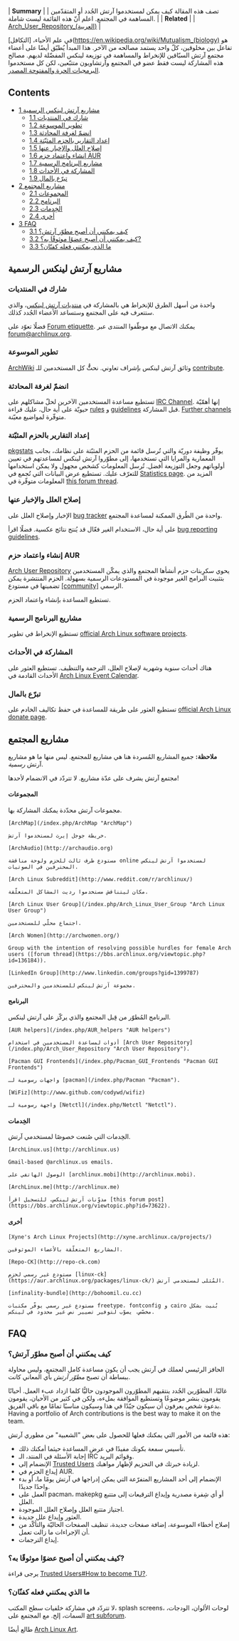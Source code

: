 | **Summary**  |
| تصف هذه المقالة كيف يمكن لمستخدموا آرتش الجُدد أو المتقدّمين المساهمة في المجتمع. اعلم أنّ هذه القائمة ليست شاملة. |
| **Related** |
| [Arch_User_Repository_(العربية)](/index.php/Arch_User_Repository_(%D8%A7%D9%84%D8%B9%D8%B1%D8%A8%D9%8A%D8%A9) "Arch User Repository (العربية)") |

في علم الأحياء، [التكافل](https://en.wikipedia.org/wiki/Mutualism_(biology) هو تفاعل بين مخلوقين، كلّ واحد يستمد مصالحه من الآخر. هذا المبدأ يُطبّق أيضًا على أعضاء مجتمع آرتش السبّاقين للإنخراط والمساهمة في توزيعة لينكس المفضّلة لديهم. مصالح هذه المشاركة ليست فقط عضو في المجتمع وآرتشاويون متتبّعين، لكن كل مستخدموا [البرمجيات الحرة والمفتوحة المصدر](https://en.wikipedia.org/wiki/Free_and_open_source_software "wikipedia:Free and open source software").

## Contents

*   [1 مشاريع آرتش لينكس الرسمية](#.D9.85.D8.B4.D8.A7.D8.B1.D9.8A.D8.B9_.D8.A2.D8.B1.D8.AA.D8.B4_.D9.84.D9.8A.D9.86.D9.83.D8.B3_.D8.A7.D9.84.D8.B1.D8.B3.D9.85.D9.8A.D8.A9)
    *   [1.1 شارك في المنتديات](#.D8.B4.D8.A7.D8.B1.D9.83_.D9.81.D9.8A_.D8.A7.D9.84.D9.85.D9.86.D8.AA.D8.AF.D9.8A.D8.A7.D8.AA)
    *   [1.2 تطوير الموسوعة](#.D8.AA.D8.B7.D9.88.D9.8A.D8.B1_.D8.A7.D9.84.D9.85.D9.88.D8.B3.D9.88.D8.B9.D8.A9)
    *   [1.3 انضمّ لغرفة المحادثة](#.D8.A7.D9.86.D8.B6.D9.85.D9.91_.D9.84.D8.BA.D8.B1.D9.81.D8.A9_.D8.A7.D9.84.D9.85.D8.AD.D8.A7.D8.AF.D8.AB.D8.A9)
    *   [1.4 إعداد التقارير بالحزم المثبّتة](#.D8.A5.D8.B9.D8.AF.D8.A7.D8.AF_.D8.A7.D9.84.D8.AA.D9.82.D8.A7.D8.B1.D9.8A.D8.B1_.D8.A8.D8.A7.D9.84.D8.AD.D8.B2.D9.85_.D8.A7.D9.84.D9.85.D8.AB.D8.A8.D9.91.D8.AA.D8.A9)
    *   [1.5 إصلاح العلل والإخبار عنها](#.D8.A5.D8.B5.D9.84.D8.A7.D8.AD_.D8.A7.D9.84.D8.B9.D9.84.D9.84_.D9.88.D8.A7.D9.84.D8.A5.D8.AE.D8.A8.D8.A7.D8.B1_.D8.B9.D9.86.D9.87.D8.A7)
    *   [1.6 إنشاء واعتماد حزم AUR](#.D8.A5.D9.86.D8.B4.D8.A7.D8.A1_.D9.88.D8.A7.D8.B9.D8.AA.D9.85.D8.A7.D8.AF_.D8.AD.D8.B2.D9.85_AUR)
    *   [1.7 مشاريع البرنامج الرسمية](#.D9.85.D8.B4.D8.A7.D8.B1.D9.8A.D8.B9_.D8.A7.D9.84.D8.A8.D8.B1.D9.86.D8.A7.D9.85.D8.AC_.D8.A7.D9.84.D8.B1.D8.B3.D9.85.D9.8A.D8.A9)
    *   [1.8 المشاركة في الأحداث](#.D8.A7.D9.84.D9.85.D8.B4.D8.A7.D8.B1.D9.83.D8.A9_.D9.81.D9.8A_.D8.A7.D9.84.D8.A3.D8.AD.D8.AF.D8.A7.D8.AB)
    *   [1.9 تبرّع بالمال](#.D8.AA.D8.A8.D8.B1.D9.91.D8.B9_.D8.A8.D8.A7.D9.84.D9.85.D8.A7.D9.84)
*   [2 مشاريع المجتمع](#.D9.85.D8.B4.D8.A7.D8.B1.D9.8A.D8.B9_.D8.A7.D9.84.D9.85.D8.AC.D8.AA.D9.85.D8.B9)
    *   [2.1 المجموعات](#.D8.A7.D9.84.D9.85.D8.AC.D9.85.D9.88.D8.B9.D8.A7.D8.AA)
    *   [2.2 البرنامج](#.D8.A7.D9.84.D8.A8.D8.B1.D9.86.D8.A7.D9.85.D8.AC)
    *   [2.3 الخِدمات](#.D8.A7.D9.84.D8.AE.D9.90.D8.AF.D9.85.D8.A7.D8.AA)
    *   [2.4 أخرى](#.D8.A3.D8.AE.D8.B1.D9.89)
*   [3 FAQ](#FAQ)
    *   [3.1 كيف يمكنني أن أصبح مطوّر آرتش؟](#.D9.83.D9.8A.D9.81_.D9.8A.D9.85.D9.83.D9.86.D9.86.D9.8A_.D8.A3.D9.86_.D8.A3.D8.B5.D8.A8.D8.AD_.D9.85.D8.B7.D9.88.D9.91.D8.B1_.D8.A2.D8.B1.D8.AA.D8.B4.D8.9F)
    *   [3.2 كيف يمكنني أن أصبح عضوًا موثوقًا به؟?](#.D9.83.D9.8A.D9.81_.D9.8A.D9.85.D9.83.D9.86.D9.86.D9.8A_.D8.A3.D9.86_.D8.A3.D8.B5.D8.A8.D8.AD_.D8.B9.D8.B6.D9.88.D9.8B.D8.A7_.D9.85.D9.88.D8.AB.D9.88.D9.82.D9.8B.D8.A7_.D8.A8.D9.87.D8.9F.3F)
    *   [3.3 ما الذي يمكنني فعله كفنّان؟](#.D9.85.D8.A7_.D8.A7.D9.84.D8.B0.D9.8A_.D9.8A.D9.85.D9.83.D9.86.D9.86.D9.8A_.D9.81.D8.B9.D9.84.D9.87_.D9.83.D9.81.D9.86.D9.91.D8.A7.D9.86.D8.9F)

## مشاريع آرتش لينكس الرسمية

### شارك في المنتديات

واحدة من أسهل الطرق للإنخراط هي بالمشاركة في [منتديات آرتش لينكس](https://bbs.archlinux.org/)، والذي ستتعرف فيه على المجتمع وستساعد الأعضاء الجُدد كذلك.

فضلًا تعوّد على [Forum etiquette](/index.php/Forum_etiquette "Forum etiquette"). يمكنك الاتصال مع موظّفوا المنتدى عبر [forum@archlinux.org](mailto:forum@archlinux.org).

### تطوير الموسوعة

[ArchWiki](/index.php/AboutWiki "AboutWiki") وثائق آرتش لينكس بإشراف تعاوني. نحثُُّ كل المستخدمين للـ [contribute](/index.php/ArchWiki:Contributing "ArchWiki:Contributing").

### انضمّ لغرفة المحادثة

تستطيع مساعدة المستخدمين الآخرين لحلّ مشاكلهم على [IRC Channel](/index.php/IRC_Channel "IRC Channel"). إنها أهمّيّة حيويّة على أية حال، عليك قراءة [rules](/index.php/IRC_Channel#.23archlinux_rules "IRC Channel") و [guidelines](/index.php/IRC_Channel#.23archlinux_guidelines "IRC Channel") قبل المشاركة. [Further channels](/index.php/IRC_channels "IRC channels") متوفّرة لمواضيع معيّنة.

### إعداد التقارير بالحزم المثبّتة

[pkgstats](/index.php/Pkgstats "Pkgstats") يوفّر وظيفة دوريّة والتي تُرسل قائمة من الحزم المثبّتة على نظامك، بجانب المعمارية والمرايا التي تستخدمها، إلى مطوّروا آرتش لينكس لمساعدتهم في تعيين أولوياتهم وجعل التوزيعة أفضل. تُرسل المعلومات كشخص مجهول ولا يمكن استخدامها للتعرّف عليك. تستطيع عرض البيانات التي تُجمع في [Statistics page](https://www.archlinux.de/?page=Statistics). المزيد من المعلومات متوفّرة في [this forum thread](https://bbs.archlinux.org/viewtopic.php?id=105431).

### إصلاح العلل والإخبار عنها

الإخبار وإصلاح العلل على [bug tracker](https://bugs.archlinux.org/) واحدة من الطُرق الممكنة لمساعدة المجتمع.

على أية حال، الاستخدام الغير فعّال قد يُنتج نتائج عكسية. فضلًا اقرأ [bug reporting guidelines](/index.php/Reporting_bug_guidelines "Reporting bug guidelines").

### إنشاء واعتماد حزم AUR

[Arch User Repository](/index.php/Arch_User_Repository "Arch User Repository") يحوي سكرِبتات حزم أنشأها المجتمع والذي يمكّن المستخدمين بتثبيت البرامج الغير موجودة في المستودعات الرسمية بسهولة. الحزم المنتشرة يمكن تضمينها في مستودع [[community]](/index.php/Arch_User_Repository_(%D8%A7%D9%84%D8%B9%D8%B1%D8%A8%D9%8A%D8%A9)#.D9.85.D8.B3.D8.AA.D9.88.D8.AF.D8.B9_.5Bcommunity.5D "Arch User Repository (العربية)") الرسمي.

تستطيع المساعدة بإنشاء واعتماد الحزم.

### مشاريع البرنامج الرسمية

تستطيع الإنخراط في تطوير [official Arch Linux software projects](https://projects.archlinux.org/).

### المشاركة في الأحداث

هناك أحداث سنوية وشهرية لإصلاح العلل، الترجمة والتنظيف. تستطيع العثور على الأحداث القادمة في [Arch Linux Event Calendar](/index.php/Arch_Linux_Event_Calendar "Arch Linux Event Calendar").

### تبرّع بالمال

تستطيع العثور على طريقة للمساعدة في حفظ تكاليف الخادم على [official Arch Linux donate page](https://www.archlinux.org/donate/).

## مشاريع المجتمع

**ملاحظة:** جميع المشاريع المُسردة هنا هي مشاريع للمجتمع. ليس منها ما هو مشاريع آرتش *رسمية*.

مجتمع آرتش يشرف على عدّة مشاريع. لا تتردّد في الانضمام لأحدها!

#### المجموعات

مجموعات آرتش محدّدة يمكنك المشاركة بها.

	[ArchMap](/index.php/ArchMap "ArchMap")

	خريطة جوجل إيرث لمستخدموا آرتش.

	[ArchAudio](http://archaudio.org)

	مستودع طرف ثالث للحزم ولوحة مناقشة online لمستخدموا آرتش لينكس المحترفين في الصوتيات.

	[Arch Linux Subreddit](http://www.reddit.com/r/archlinux/)

	مكان ليتناقش مستخدموا رديت المشاكل المتعلّقة.

	[Arch Linux User Group](/index.php/Arch_Linux_User_Group "Arch Linux User Group")

	اجتماع محلّي للمستخدمين.

	[Arch Women](http://archwomen.org/)

	Group with the intention of resolving possible hurdles for female Arch users ([forum thread](https://bbs.archlinux.org/viewtopic.php?id=136184)).

	[LinkedIn Group](http://www.linkedin.com/groups?gid=1399787)

	مجموعة آرتش لينكس للمستخدمين والمحترفين.

#### البرنامج

البرنامج المُطوّر من قِبل المجتمع والذي يركّز على آرتش لينكس.

	[AUR helpers](/index.php/AUR_helpers "AUR helpers")

	أدوات لمساعدة المستخدمين في استخدام [Arch User Repository](/index.php/Arch_User_Repository "Arch User Repository").

	[Pacman GUI Frontends](/index.php/Pacman_GUI_Frontends "Pacman GUI Frontends")

	واجهات رسومية لـ [pacman](/index.php/Pacman "Pacman").

	[WiFiz](http://www.github.com/codywd/wifiz)

	واجهة رسومية لـ [Netctl](/index.php/Netctl "Netctl").

#### الخِدمات

الخِدمات التي صُنعت خصوصًا لمستخدمي آرتش.

	[ArchLinux.us](http://archlinux.us)

	Gmail-based @archlinux.us emails.

	الوصول الهاتفي على [archlinux.mobi](http://archlinux.mobi).

	[ArchLinux.me](http://archlinux.me)

	مدوّنات آرتش لينكس، للتسجيل اقرأ [this forum post](https://bbs.archlinux.org/viewtopic.php?id=73622).

#### أخرى

	[Xyne's Arch Linux Projects](http://xyne.archlinux.ca/projects/)

	المشاريع المتعلّقة بالأعضاء الموثوقين.

	[Repo-CK](http://repo-ck.com)

	مستودع غير رسمي لحزم [linux-ck](https://aur.archlinux.org/packages/linux-ck/) المُثلى لمستخدمي آرتش.

	[infinality-bundle](http://bohoomil.cu.cc)

	مستودع غير رسمي يوفّر مكتبات freetype، fontconfig و cairo بُنيت بشكل مخصّص، يصوّب لتوفير تصيير نص غير محدود في لينكس.

## FAQ

### كيف يمكنني أن أصبح مطوّر آرتش؟

الحافز الرئيسي لعملك في آرتش يجب أن يكون مساعدة كامل المجتمع، وليس محاولة ببساطة أن تصبح *مطوّر آرتش* بأي المعاني كانت.

غالبًا، المطوّرين الجُدد ينتقيهم المطوّرون الموجودون حاليًّا كلما ازداد عبء العمل. أحيانًا يقومون بنشر موضوعًا وتستطيع الموافقة بملءه، ولكن في كثير من الأحيان، يقومون بدعوة شخص يعرفون أن سيكون جيّدًا في هذا وسيكون مناسبًا تمامًا مع باقي الفريق. Having a portfolio of Arch contributions is the best way to make it on the team.

هذه قائمة من الأمور التي يمكنك فعلها للحصول على بعض "الشعبية" من مطوري آرتش:

*   تأسيس سمعة بكونك مفيدًا في عرض المساعدة حيثما أمكنك ذلك.
*   إجابة الأسئلة في المنتد، الـ IRC وقوائم البريد.
*   الإنضمام إلى [Trusted Users](/index.php/Trusted_Users "Trusted Users") لزيادة خبرتك في التحزيم لإظهار مواهبك.
*   إيداع الحزم في AUR.
*   الإنضمام إلى أحد المشاريع المتفرّعة التي يمكن إدراجها في آرتش يومًا ما، أو بدء واحدًا جديدًا.
*   العمل على pacman، makepkg أو أي شِفرة مصدرية وإيداع الترقيعات إلى متتبع العلل.
*   اجتياز متتبع العلل وإصلاح العلل الموجودة.
*   العثور وإيداع علل جديدة.
*   إصلاح أخطاء الموسوعة، إضافة صفحات جديدة، تنظيف الصفحات الحاليّة والتأكّد من أن الإجراءات ما زالت تعمل.
*   إيداع الترجمات.

### كيف يمكنني أن أصبح عضوًا موثوقًا به؟?

يرجى قراءة [Trusted Users#How to become TU?](/index.php/Trusted_Users#How_to_become_TU.3F "Trusted Users").

### ما الذي يمكنني فعله كفنّان؟

لا تتردّد في مشاركة خلفيات سطح المكتب، splash screens، لوحات الألوان، الودجات، السمات، إلخ. مع المجتمع على [art subforum](https://bbs.archlinux.org/viewforum.php?id=47).

طالع أيضًا [Arch Linux Art](https://www.archlinux.org/art/).